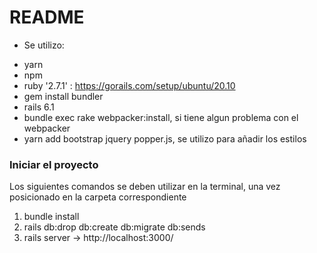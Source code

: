 # README

* Se utilizo: 
- yarn
- npm
- ruby '2.7.1' : https://gorails.com/setup/ubuntu/20.10
- gem install bundler
- rails 6.1
- bundle exec rake webpacker:install, si tiene algun problema con el webpacker
- yarn add bootstrap jquery popper.js, se utilizo para añadir los estilos

### Iniciar el proyecto
Los siguientes comandos se deben utilizar en la terminal, una vez posicionado en la carpeta correspondiente
1. bundle install
1. rails db:drop db:create db:migrate db:sends
1. rails server -> http://localhost:3000/
